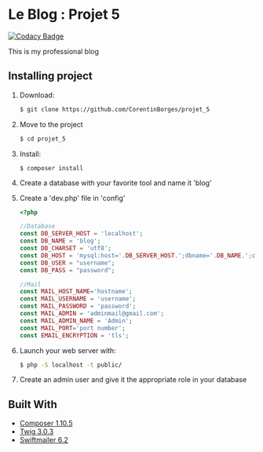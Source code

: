 # Le Blog : Projet 5

[![Codacy Badge](https://api.codacy.com/project/badge/Grade/9396381189da418d9e584fc9f98876d8)](https://app.codacy.com/manual/CorentinBorges/projet_5?utm_source=github.com&utm_medium=referral&utm_content=CorentinBorges/projet_5&utm_campaign=Badge_Grade_Dashboard)

This is my professional blog

## Installing project

1.  Download:
    ```bash
    $ git clone https://github.com/CorentinBorges/projet_5
    ```

2. Move to the project
    ```bash
    $ cd projet_5
    ``` 

3.  Install:
    ```
    $ composer install
    ```

4.  Create a database with your favorite tool and name it 'blog'

5.  Create a 'dev.php' file in 'config'
    ```php
    <?php
    
    //Database
    const DB_SERVER_HOST = 'localhost';
    const DB_NAME = 'blog';
    const DB_CHARSET = 'utf8';
    const DB_HOST = 'mysql:host='.DB_SERVER_HOST.';dbname='.DB_NAME.';charset='.DB_CHARSET;
    const DB_USER = "username";
    const DB_PASS = "password";
    
    //Mail
    const MAIL_HOST_NAME='hostname';
    const MAIL_USERNAME = 'username';
    const MAIL_PASSWORD = 'password';
    const MAIL_ADMIN = 'adminmail@gmail.com';
    const MAIL_ADMIN_NAME = 'Admin';
    const MAIL_PORT='port number';
    const EMAIL_ENCRYPTION = 'tls';
    ```

6.  Launch your web server with:
    ```bash
    $ php -S localhost -t public/
    ```
7.  Create an admin user and give it the appropriate role in your database

## Built With
*   [Composer 1.10.5](https://getcomposer.org/)
*   [Twig 3.0.3](https://twig.symfony.com/)
*   [Swiftmailer 6.2](https://swiftmailer.symfony.com/)
